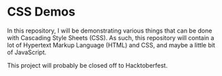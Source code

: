 # CSS Demos

In this repository, I will be demonstrating various things that can be done with 
Cascading Style Sheets (CSS). As such, this repository will contain a lot of 
Hypertext Markup Language (HTML) and CSS, and maybe a little bit of JavaScript.

This project will probably be closed off to Hacktoberfest.
